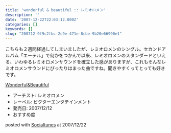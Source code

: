 ```yaml
---
title: 'wonderful & beautiful :: レミオロメン'
description: ''
date: '2007-12-22T22:03:12.000Z'
categories: []
keywords: []
slug: "200712-9f9c2fbc-2c9e-471e-8cbe-9b20e66990e1"
---
```

こちらも２週間経過してしまいましたが、レミオロメンのシングル。セカンドアルバム「エーテル」で何かをつかんで以来、レミオロメンのスタンダードといえる、いわゆるレミオロメンサウンドを確立した感がありますが、これもそんなレミオロメンサウンドにぴったりはまった曲ですね。聞きやすくってとっても好きです。

[Wonderful&Beautiful](http://www.amazon.co.jp/exec/obidos/ASIN/B000S8693G/mrchildrenonl-22/ref=nosim "Wonderful&Beautiful")

*   アーチスト: レミオロメン
*   レーベル: ビクターエンタテインメント
*   発売日: 2007/12/12
*   おすすめ度

posted with [Socialtunes](http://socialtunes.net) at 2007/12/22